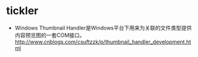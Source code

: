 # tickler
- Windows Thumbnail Handler是Windows平台下用来为关联的文件类型提供内容预览图的一套COM接口。http://www.cnblogs.com/csuftzzk/p/thumbnail_handler_development.html

